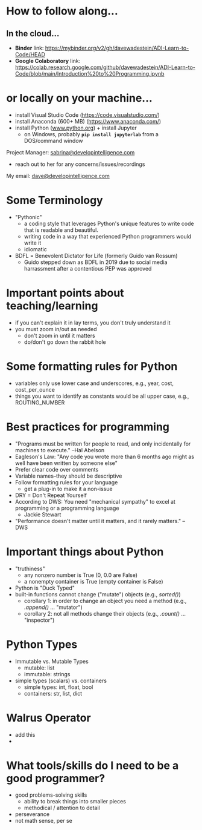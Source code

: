 # How to follow along...

## In the cloud...
* __Binder__ link: https://mybinder.org/v2/gh/davewadestein/ADI-Learn-to-Code/HEAD
* __Google Colaboratory__ link: https://colab.research.google.com/github/davewadestein/ADI-Learn-to-Code/blob/main/Introduction%20to%20Programming.ipynb

# or locally on your machine...
* install Visual Studio Code (https://code.visualstudio.com/)
* install Anaconda (600+ MB) (https://www.anaconda.com/)
* install Python (www.python.org) + install Jupyter
   * on Windows, probably __`pip install jupyterlab`__ from a DOS/command window

Project Manager: sabrina@developintelligence.com
- reach out to her for any concerns/issues/recordings

My email: dave@developintelligence.com

# Some Terminology
* "Pythonic"
  * a coding style that leverages Python's unique features to write code that is readable and beautiful.
  * writing code in a way that experienced Python programmers would write it
  * idiomatic
* BDFL = Benevolent Dictator for Life (formerly Guido van Rossum)
  * Guido stepped down as BDFL in 2019 due to social media harrassment after a contentious PEP was approved

# Important points about teaching/learning
* if you can't explain it in lay terms, you don't truly understand it
* you must zoom in/out as needed
  * don't zoom in until it matters
  * do/don't go down the rabbit hole

# Some formatting rules for Python
* variables only use lower case and underscores, e.g., year, cost, cost_per_ounce
* things you want to identify as constants would be all upper case, e.g., ROUTING_NUMBER

# Best practices for programming
 * "Programs must be written for people to read, and only incidentally for machines to execute." –Hal Abelson
 * Eagleson's Law: "Any code you wrote more than 6 months ago might as well have been written by someone else"
 * Prefer clear code over comments
 * Variable names–they should be descriptive
 * Follow formatting rules for your language
   * get a plug-in to make it a non-issue
 * DRY = Don't Repeat Yourself
 * According to DWS: You need "mechanical sympathy" to excel at programming or a programming language
   * Jackie Stewart
 * "Performance doesn't matter until it matters, and it rarely matters." –DWS

# Important things about Python
* "truthiness"
  * any nonzero number is True (0, 0.0 are False)
  * a nonempty container is True (empty container is False)
* Python is "Duck Typed"
* built-in functions cannot change ("mutate") objects (e.g., _sorted()_)
  * corollary 1: in order to change an object you need a method (e.g., _.append()_ ... "mutator")
  * corollary 2: not all methods change their objects (e.g., _.count()_ ... "inspector")

# Python Types
* Immutable vs. Mutable Types
  * mutable: list
  * immutable: strings
* simple types (scalars) vs. containers
  * simple types: int, float, bool
  * containers: str, list, dict

# Walrus Operator
  * add this
  * 
# What tools/skills do I need to be a good programmer?
* good problems-solving skills
  * ability to break things into smaller pieces
  * methodical / attention to detail
* perseverance
* not math sense, per se


